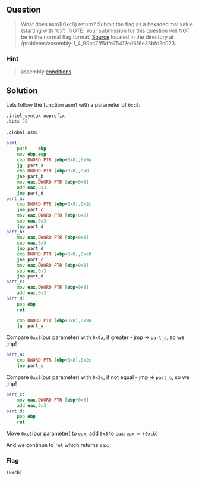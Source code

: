 ## Question
>What does asm1(0xc8) return? Submit the flag as a hexadecimal value (starting with '0x'). NOTE: Your submission for this question will NOT be in the normal flag format. [Source](//2018shell.picoctf.com/static/88fdf76b0f4d3f3bf9eff14ef98bbaa9/eq_asm_rev.S) located in the directory at /problems/assembly-1_4_99ac7ff5dfe75417ed616e35bfc2c023.

### Hint
>assembly [conditions](https://www.tutorialspoint.com/assembly_programming/assembly_conditions.htm)

## Solution
Lets follow the function asm1 with a parameter of `0xc8`:
```asm
.intel_syntax noprefix
.bits 32
	
.global asm1

asm1:
	push	ebp
	mov	ebp,esp
	cmp	DWORD PTR [ebp+0x8],0x9a
	jg 	part_a	
	cmp	DWORD PTR [ebp+0x8],0x8
	jne	part_b
	mov	eax,DWORD PTR [ebp+0x8]
	add	eax,0x3
	jmp	part_d
part_a:
	cmp	DWORD PTR [ebp+0x8],0x2c
	jne	part_c
	mov	eax,DWORD PTR [ebp+0x8]
	sub	eax,0x3
	jmp	part_d
part_b:
	mov	eax,DWORD PTR [ebp+0x8]
	sub	eax,0x3
	jmp	part_d
	cmp	DWORD PTR [ebp+0x8],0xc8
	jne	part_c
	mov	eax,DWORD PTR [ebp+0x8]
	sub	eax,0x3
	jmp	part_d
part_c:
	mov	eax,DWORD PTR [ebp+0x8]
	add	eax,0x3
part_d:
	pop	ebp
	ret
```
```asm
	cmp	DWORD PTR [ebp+0x8],0x9a
	jg 	part_a	
```
Compare `0xc8`(our parameter) with `0x9a`, if greater - jmp -> `part_a`, so we jmp!
```asm
part_a:
	cmp	DWORD PTR [ebp+0x8],0x2c
	jne	part_c
```
Compare `0xc8`(our parameter) with `0x2c`, if not equal - jmp -> `part_c`, so we jmp!
```asm
part_c:
	mov	eax,DWORD PTR [ebp+0x8]
	add	eax,0x3
part_d:
	pop	ebp
	ret
```
Move `0xc8`(our parameter) to `eax`, add `0x3` to `eax`:
`eax = (0xcb)`

And we continue to `ret` which returns `eax`.

### Flag
`(0xcb)`
